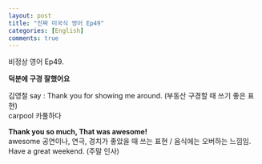 ```yaml
---
layout: post
title: "진짜 미국식 영어 Ep49"
categories: [English]
comments: true
---
```


비정상 영어 Ep49.

<b>덕분에 구경 잘했어요</b>

김영철 say : Thank you for showing me around. &#40;부동산 구경할 때 쓰기 좋은 표현&#41; <br>
carpool 카풀하다

<b>Thank you so much, That was awesome!</b> <br>
awesome 공연이나, 연극, 경치가 좋았을 때 쓰는 표현 / 음식에는 오버하는 느낌임. <br>
Have a great weekend. &#40;주말 인사&#41;
